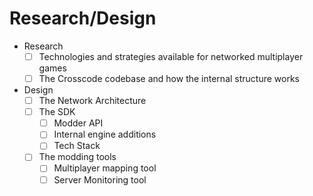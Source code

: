 # Research/Design
- Research
    - [ ] Technologies and strategies available for networked multiplayer games
    - [ ] The Crosscode codebase and how the internal structure works
- Design
    - [ ] The Network Architecture
    - [ ] The SDK
        - [ ] Modder API
        - [ ] Internal engine additions
        - [ ] Tech Stack
    - [ ] The modding tools
        - [ ] Multiplayer mapping tool
        - [ ] Server Monitoring tool
